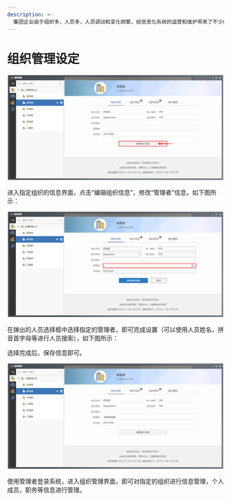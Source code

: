 ```yaml
---
description: >-
  集团企业由于组织多，人员多，人员调动和变化频繁，给信息化系统的运营和维护带来了不少的麻烦。比如人员离职后，需要他处理的流程怎么办，如果离职的人员是有专业职能的，一些系统设置都需要随之进行变化。诸如此类的频繁变化给信息化系统管理者，运维人员带来了不少的压力。O2OA支持将为每一个组织、流程设定管理者，在O2OA中，完全可以将组织信息的调整，人员的变动工作交给组织内的专人负责，以减小信息化部门整体运营
---
```


# 组织管理设定

![](../../../.gitbook/assets/image%20%284%29.png)

进入指定组织的信息界面，点击“编辑组织信息”，修改“管理者”信息，如下图所示：

![](../../../.gitbook/assets/image%20%288%29.png)

在弹出的人员选择框中选择指定的管理者，即可完成设置（可以使用人员姓名，拼音首字母等进行人员搜索），如下图所示：

选择完成后，保存信息即可。

![](../../../.gitbook/assets/image%20%2866%29.png)

使用管理者登录系统，进入组织管理界面，即可对指定的组织进行信息管理，个人成员，职务等信息进行管理。



